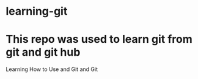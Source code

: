 # learning-git
# This repo was used to learn git from git and git hub
Learning How to Use and Git and Git
